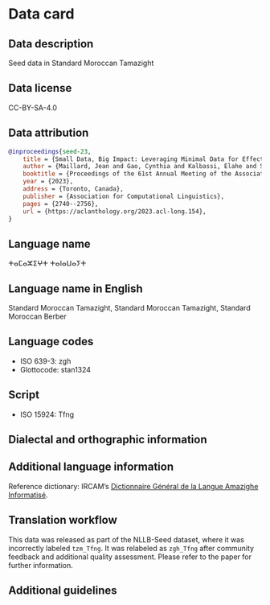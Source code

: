 # Data card

## Data description

Seed data in Standard Moroccan Tamazight

## Data license

CC-BY-SA-4.0

## Data attribution

```bibtex
@inproceedings{seed-23,
    title = {Small Data, Big Impact: Leveraging Minimal Data for Effective Machine Translation},
    author = {Maillard, Jean and Gao, Cynthia and Kalbassi, Elahe and Sadagopan, Kaushik Ram and Goswami, Vedanuj and Koehn, Philipp and Fan, Angela and Guzmán, Francisco},
    booktitle = {Proceedings of the 61st Annual Meeting of the Association for Computational Linguistics (Volume 1: Long Papers)},
    year = {2023},
    address = {Toronto, Canada},
    publisher = {Association for Computational Linguistics},
    pages = {2740--2756},
    url = {https://aclanthology.org/2023.acl-long.154},
}
```

## Language name

ⵜⴰⵎⴰⵣⵉⵖⵜ ⵜⴰⵏⴰⵡⴰⵢⵜ

## Language name in English

Standard Moroccan Tamazight, Standard Moroccan Tamazight, Standard Moroccan Berber

## Language codes

* ISO 639-3: zgh
* Glottocode: stan1324

## Script

* ISO 15924: Tfng

## Dialectal and orthographic information

## Additional language information

Reference dictionary: IRCAM’s [Dictionnaire Général de la Langue Amazighe Informatisé](https://tal.ircam.ma/dglai/lexieam.php).

## Translation workflow

This data was released as part of the NLLB-Seed dataset, where it was incorrectly labeled `tzm_Tfng`. It was relabeled as `zgh_Tfng` after community feedback and additional quality assessment. Please refer to the paper for further information.

## Additional guidelines
